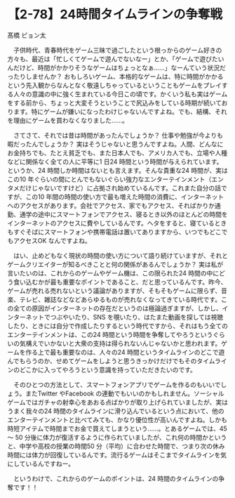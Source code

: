 # 【2-78】24時間タイムラインの争奪戦

<div class="author">髙橋 ピョン太</div>

　子供時代、青春時代をゲーム三昧で過ごしたという根っからのゲーム好きの方々も、最近は「忙しくてゲームで遊んでないなー」とか、「ゲームで遊びたいんだけど、時間がかかりそうなゲームはちょっとなぁ……」なーんていう状況だったりしませんか？ おもしろいゲーム、本格的なゲームは、特に時間がかかるという先入観からなんとなく敬遠しちゃっているということもゲームをプレイする人々の意識の中に強く生まれている今日この頃です。かくいう私も実はゲームをする前から、ちょっと大変そうということで尻込みをしている時期が続いております。特にゲームが嫌いになったわけじゃないんですよね。でも、結構、それを理由にゲームを買わなくなりました……。

　さてさて、それでは昔は時間があったんでしょうか？ 仕事や勉強が今よりも暇だったんでしょうか？ 実はそうじゃないと思うんですよね。人間、どんなにお金持ちでも、たとえ貧乏でも、また日本人でも、アメリカ人でも、立場や人種などに関係なく全ての人に平等に1 日24 時間という時間が与えられています。というか、24 時間しか時間はないとも言えます。そんな貴重な24 時間が、実はこの10 年ぐらいの間にとんでもないぐらい強力なエンターテインメント（エンタメだけじゃないですけど）に占拠され始めているんです。これまた自分の話ですが、この10 年間の時間の使い方で最も増えた時間の消費に、インターネットへのアクセスがあります。会社でアクセス、家でもアクセス、そればかりか通勤、通学の途中にスマートフォンでアクセス、寝るとき以外のほとんどの時間をインターネットのアクセスに費やしているんです。ヘタをすると、寝ているときもすぐそばにスマートフォンや携帯電話は置いてありますから、いつでもどこでもアクセスOK なんですよね。

　はい、止めどもなく現状の時間の使い方について語り続けていますが、それとゲームクリエイターが知るべきことと何の関係があるんでしょうか？ 実は私が言いたいのは、これからのゲームやゲーム機は、この限られた24 時間の中にどう食い込むかが最も重要なポイントであること、だと思っているんです。昨今、ゲームが売れる売れないという議論がありますが、そもそもゲームに限らず、音楽、テレビ、雑誌などなどあらゆるものが売れなくなってきている時代です。この全ての原因がインターネットの存在だというのは極論過ぎますが、しかし、インターネットでつぶやいたり、SNS を覗いたり、はたまた動画を探しては視聴したり、ときには自分で作成したりするという時代ですから、それはもう全てのエンターテインメントは、この24 時間という時間を争奪してやろうというぐらいの気構えでいかないと大衆の支持は得られないんじゃないかと思われます。ゲームを作る上で最も重要なのは、人々の24 時間というタイムラインのどこで遊んでもらうのか、せめてゲームをしようと思うきっかけだけでもそのタイムラインのどこかに入ってやろうという意識を持っていただきたいのです。

　そのひとつの方法として、スマートフォンアプリでゲームを作るのもいいでしょう。またTwitter やFacebook の連動でもいいのかもしれません。ソーシャルゲームではガチャの射幸心をあおる点ばかりが取り上げられていましたが、実はうまく我々の24 時間のタイムラインに滑り込んでいるという点において、他のエンターテインメントと比べてみても、かなり優位性が高いんですよね。しかも時短アイテムで時間までお金で買えてしまうという……。とあるゲームでは、45 ～ 50 分後に体力が復活するように作られていましたが、これ何の時間かというと、中学や高校の授業の時間50 分（平均）に合わせた時間で、つまり次の休み時間には体力が回復しているんです。流行るゲームはそこまでタイムラインを気にしているんですねー。

　というわけで、これからのゲームのポイントは、24 時間のタイムラインの争奪です！！
